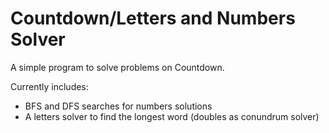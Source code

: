 # Countdown/Letters and Numbers Solver

A simple program to solve problems on Countdown.

Currently includes:
+ BFS and DFS searches for numbers solutions
+ A letters solver to find the longest word (doubles as conundrum solver)

